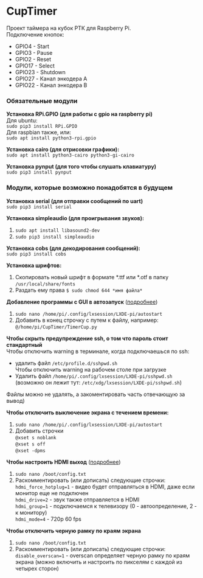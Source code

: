 # CupTimer
Проект таймера на кубок РТК для Raspberry Pi.  
Подключение кнопок:  
- GPIO4 - Start  
- GPIO3 - Pause  
- GPIO2 - Reset  
- GPIO17 - Select  
- GPIO23 - Shutdown  
- GPIO27 - Канал энкодера А  
- GPIO22 - Канал энкодера B  

### Обязательные модули  
**Установка RPi.GPIO (для работы с gpio на raspberry pi)**  
Для ubuntu:  
`sudo pip3 install RPi.GPIO`  
Для raspbian также, или:  
`sudo apt install python3-rpi.gpio`  

**Установка cairo (для отрисовки графики):**  
`sudo apt install python3-cairo python3-gi-cairo`

**Установка pynput (для того чтобы слушать клавиатуру)**  
`sudo pip3 install pynput` 


### Модули, которые возможно понадобятся в будущем
**Установка serial (для отправки сообщений по uart)**  
`sudo pip3 install serial`

**Установка simpleaudio (для проигрывания звуков):**  
1. `sudo apt install libasound2-dev`
2. `sudo pip3 install simpleaudio`  

**Установка cobs (для декодирования сообщений):**  
`sudo pip3 install cobs` 

**Установка шрифтов:**  
1. Скопировать новый шрифт в формате *.ttf или *.otf в папку `/usr/local/share/fonts`  
2. Раздать ему права `$ sudo chmod 644 *имя файла*`  


**Добавление программы с GUI в автозапуск** ([подробнее](http://www.raspberry-projects.com/pi/pi-operating-systems/raspbian/auto-running-programs-gui))  
1. `sudo nano /home/pi/.config/lxsession/LXDE-pi/autostart`
2. Добавить в конец строчку с путем к файлу, например:  
`@/home/pi/CupTimer/TimerCup.py`  

**Чтобы скрыть предупреждение ssh, о том что пароль стоит стандартный**  
Чтобы отключить warning в терминале, когда подключаешься по ssh:  
- удалить файл `/etc/profile.d/sshpwd.sh`  
Чтобы отключить warning на рабочем столе при загрузке  
- Удалить файл `/home/pi/.config/lxsession/LXDE-pi/sshpwd.sh`  
(возможно он лежит тут: `/etc/xdg/lxsession/LXDE-pi/sshpwd.sh`)

Файлы можно не удалять, а закоментировать часть отвечающую за вывод)  

**Чтобы отключить выключение экрана с течением времени:**  
1. `sudo nano /home/pi/.config/lxsession/LXDE-pi/autostart`  
2. Добавить строчки  
`@xset s noblank`  
`@xset s off`  
`@xset -dpms`  

**Чтобы настроить HDMI выход** ([подробнее](http://wikihandbk.com/wiki/Raspberry_Pi:%D0%9D%D0%B0%D1%81%D1%82%D1%80%D0%BE%D0%B9%D0%BA%D0%B0/config.txt#HDMI_DRIVE))  
1. `sudo nano /boot/config.txt`  
2. Раскомментировать (или дописать) следующие строчки:  
`hdmi_force_hotplug=1` - видео будет отправляться в HDMI, даже если монитор еще не подключен  
`hdmi_drive=2` - звук также отправляется в HDMI  
`hdmi_group=1` - подключаемся к телевизору (0 - автоопределение, 2 - к монитору)  
`hdmi_mode=4` - 720p 60 fps  

**Чтобы отключить черную рамку по краям экрана**  
1. `sudo nano /boot/config.txt`  
2. Раскомментировать (или дописать) следующие строчки:  
`disable_overscan=1` - overscan определяет черную рамку по краям экрана (можно включить и настроить по пикселям с каждой из четырех сторон)  
